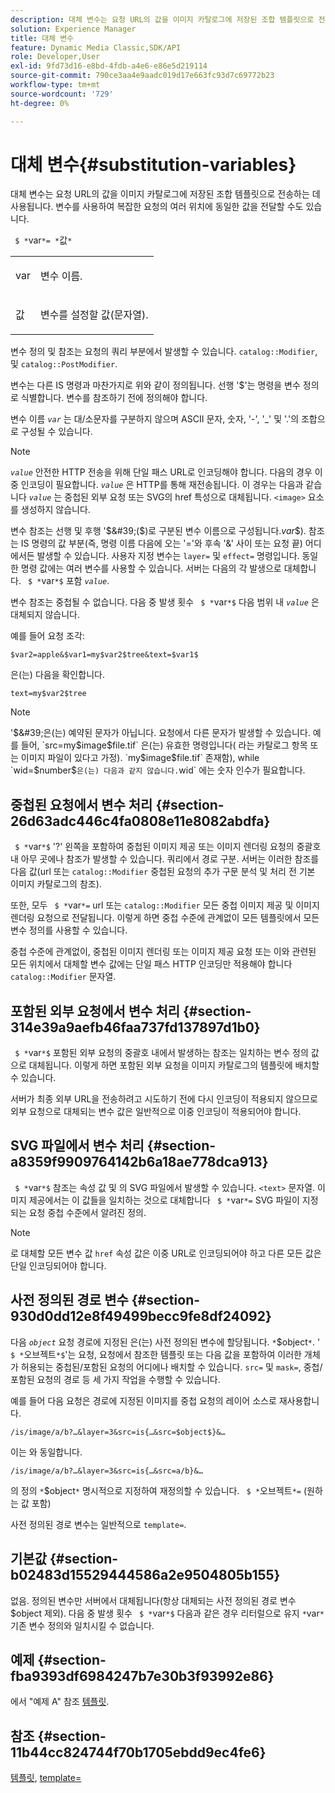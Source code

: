 ```yaml
---
description: 대체 변수는 요청 URL의 값을 이미지 카탈로그에 저장된 조합 템플릿으로 전송하는 데 사용됩니다. 변수를 사용하여 복잡한 요청의 여러 위치에 동일한 값을 전달할 수도 있습니다.
solution: Experience Manager
title: 대체 변수
feature: Dynamic Media Classic,SDK/API
role: Developer,User
exl-id: 9fd73d16-e8bd-4fdb-a4e6-e86e5d219114
source-git-commit: 790ce3aa4e9aadc019d17e663fc93d7c69772b23
workflow-type: tm+mt
source-wordcount: '729'
ht-degree: 0%

---
```


# 대체 변수{#substitution-variables}

대체 변수는 요청 URL의 값을 이미지 카탈로그에 저장된 조합 템플릿으로 전송하는 데 사용됩니다. 변수를 사용하여 복잡한 요청의 여러 위치에 동일한 값을 전달할 수도 있습니다.

` $ *`var`*= *`값`*`

<table id="simpletable_EFEC66C23CE949EFACDC415A954DF323"> 
 <tr class="strow"> 
  <td class="stentry"> <p> <span class="codeph"> <span class="varname"> var </span> </span> </p> </td> 
  <td class="stentry"> <p>변수 이름. </p> </td> 
 </tr> 
 <tr class="strow"> 
  <td class="stentry"> <p> <span class="codeph"> <span class="varname"> 값 </span> </span> </p> </td> 
  <td class="stentry"> <p>변수를 설정할 값(문자열). </p> </td> 
 </tr> 
</table>

변수 정의 및 참조는 요청의 쿼리 부분에서 발생할 수 있습니다. `catalog::Modifier`, 및 `catalog::PostModifier`.

변수는 다른 IS 명령과 마찬가지로 위와 같이 정의됩니다. 선행 &#39;$&#39;는 명령을 변수 정의로 식별합니다. 변수를 참조하기 전에 정의해야 합니다.

변수 이름 *`var`* 는 대/소문자를 구분하지 않으며 ASCII 문자, 숫자, &#39;-&#39;, &#39;_&#39; 및 &#39;.&#39;의 조합으로 구성될 수 있습니다.

>[!NOTE]
>
>*`value`* 안전한 HTTP 전송을 위해 단일 패스 URL로 인코딩해야 합니다. 다음의 경우 이중 인코딩이 필요합니다. *`value`* 은 HTTP를 통해 재전송됩니다. 이 경우는 다음과 같습니다 *`value`* 는 중첩된 외부 요청 또는 SVG의 href 특성으로 대체됩니다. `<image>` 요소를 생성하지 않습니다.

변수 참조는 선행 및 후행 &#39;$&#39;($)로 구분된 변수 이름으로 구성됩니다.*var*$). 참조는 IS 명령의 값 부분(즉, 명령 이름 다음에 오는 &#39;=&#39;와 후속 &#39;&amp;&#39; 사이 또는 요청 끝) 어디에서든 발생할 수 있습니다. 사용자 지정 변수는 `layer=` 및 `effect=` 명령입니다. 동일한 명령 값에는 여러 변수를 사용할 수 있습니다. 서버는 다음의 각 발생으로 대체합니다. ` $ *`var`*$` 포함 *`value`*.

변수 참조는 중첩될 수 없습니다. 다음 중 발생 횟수 ` $ *`var`*$` 다음 범위 내 *`value`* 은 대체되지 않습니다.

예를 들어 요청 조각:

`$var2=apple&$var1=my$var2$tree&text=$var1$`

은(는) 다음을 확인합니다.

`text=my$var2$tree`

>[!NOTE]
>
>&#39;$&#39;은(는) 예약된 문자가 아닙니다. 요청에서 다른 문자가 발생할 수 있습니다. 예를 들어, `src=my$image$file.tif` 은(는) 유효한 명령입니다( 라는 카탈로그 항목 또는 이미지 파일이 있다고 가정). `my$image$file.tif` 존재함), while `wid=$number$` 은(는) 다음과 같지 않습니다. `wid` 에는 숫자 인수가 필요합니다.

## 중첩된 요청에서 변수 처리 {#section-26d63adc446c4fa0808e11e8082abdfa}

` $ *`var`*$` &#39;?&#39; 왼쪽을 포함하여 중첩된 이미지 제공 또는 이미지 렌더링 요청의 중괄호 내 아무 곳에나 참조가 발생할 수 있습니다. 쿼리에서 경로 구분. 서버는 이러한 참조를 다음 값(url 또는 `catalog::Modifier` 중첩된 요청의 추가 구문 분석 및 처리 전 기본 이미지 카탈로그의 참조).

또한, 모두 ` $ *`var`*=` url 또는 `catalog::Modifier` 모든 중첩 이미지 제공 및 이미지 렌더링 요청으로 전달됩니다. 이렇게 하면 중첩 수준에 관계없이 모든 템플릿에서 모든 변수 정의를 사용할 수 있습니다.

중첩 수준에 관계없이, 중첩된 이미지 렌더링 또는 이미지 제공 요청 또는 이와 관련된 모든 위치에서 대체할 변수 값에는 단일 패스 HTTP 인코딩만 적용해야 합니다 `catalog::Modifier` 문자열.

## 포함된 외부 요청에서 변수 처리 {#section-314e39a9aefb46faa737fd137897d1b0}

` $ *`var`*$` 포함된 외부 요청의 중괄호 내에서 발생하는 참조는 일치하는 변수 정의 값으로 대체됩니다. 이렇게 하면 포함된 외부 요청을 이미지 카탈로그의 템플릿에 배치할 수 있습니다.

서버가 최종 외부 URL을 전송하려고 시도하기 전에 다시 인코딩이 적용되지 않으므로 외부 요청으로 대체되는 변수 값은 일반적으로 이중 인코딩이 적용되어야 합니다.

## SVG 파일에서 변수 처리 {#section-a8359f9909764142b6a18ae778dca913}

` $ *`var`*$` 참조는 속성 값 및 의 SVG 파일에서 발생할 수 있습니다. `<text>` 문자열. 이미지 제공에서는 이 값들을 일치하는 것으로 대체합니다 ` $ *`var`*=` SVG 파일이 지정되는 요청 중첩 수준에서 알려진 정의.

>[!NOTE]
>
>로 대체할 모든 변수 값 `href` 속성 값은 이중 URL로 인코딩되어야 하고 다른 모든 값은 단일 인코딩되어야 합니다.

## 사전 정의된 경로 변수 {#section-930d0dd12e8f49499becc9fe8df24092}

다음 *`object`* 요청 경로에 지정된 은(는) 사전 정의된 변수에 할당됩니다. `*`$object`*`. &#39; ` $ *`오브젝트`*$`&#39;는 요청, 요청에서 참조한 템플릿 또는 다음 값을 포함하여 이러한 개체가 허용되는 중첩된/포함된 요청의 어디에나 배치할 수 있습니다. `src=` 및 `mask=`, 중첩/포함된 요청의 경로 등 세 가지 작업을 수행할 수 있습니다.

예를 들어 다음 요청은 경로에 지정된 이미지를 중첩 요청의 레이어 소스로 재사용합니다.

`/is/image/a/b?…&layer=3&src=is{…&src=$object$}&…`

이는 와 동일합니다.

`/is/image/a/b?…&layer=3&src=is{…&src=a/b}&…`

의 정의 `*`$object`*` 명시적으로 지정하여 재정의할 수 있습니다. ` $ *`오브젝트`*=` (원하는 값 포함)

사전 정의된 경로 변수는 일반적으로 `template=`.

## 기본값 {#section-b02483d15529444586a2e9504805b155}

없음. 정의된 변수만 서버에서 대체됩니다(항상 대체되는 사전 정의된 경로 변수 $object 제외). 다음 중 발생 횟수 ` $ *`var`*$` 다음과 같은 경우 리터럴으로 유지 `*`var`*`기존 변수 정의와 일치시킬 수 없습니다.

## 예제 {#section-fba9393df6984247b7e30b3f93992e86}

에서 &quot;예제 A&quot; 참조 [템플릿](../../../../../is-api/http-ref/image-serving-api-ref/c-http-protocol-reference/c-templates/c-templates.md#concept-3cd2d2adae0e41b2979b9640244d4d3e).

## 참조 {#section-11b44cc824744f70b1705ebdd9ec4fe6}

[템플릿](../../../../../is-api/http-ref/image-serving-api-ref/c-http-protocol-reference/c-templates/c-templates.md#concept-3cd2d2adae0e41b2979b9640244d4d3e), [template=](../../../../../is-api/http-ref/image-serving-api-ref/c-http-protocol-reference/c-command-reference/r-template.md#reference-3beccaa462a64bf0ba867e5c8fd0bd14)
